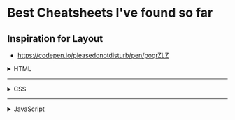 # Best Cheatsheets I've found so far

## Inspiration for Layout
- https://codepen.io/pleasedonotdisturb/pen/poqrZLZ

<details><summary> HTML </summary>
  
|  Preview ⠀⠀⠀⠀⠀⠀⠀⠀⠀⠀⠀⠀⠀⠀  |      Notes   ⠀⠀⠀⠀⠀⠀⠀⠀⠀⠀⠀⠀⠀⠀ |  Download |
|----------|:-------------:|:------:|
| col 1 is |  left-aligned | [⬇️](https://example.com) |
  
</details>

***

<details><summary> CSS </summary>
  
## Overview
  
|  Preview ⠀⠀⠀⠀⠀  |      Notes   ⠀⠀⠀⠀⠀⠀⠀⠀⠀⠀⠀⠀⠀⠀ |  Download |
|----------|:-------------:|:-----:|
|  <a href="https://github.com/Closer2U/sides/blob/2bedda3bdf8b5483a0d861e9e31ea8e603b87b6b/assets/cheatheets/CSS3-Cheat-Sheet.pdf"><img src="https://ghcdn.rawgit.org/Closer2U/sides/b74595b239532449bb62e3c2b45992875fefd56b/assets/cheatheets/css3.png" loading="lazy" height="75" width="50" > </a>|  complete list of all available tags | [⬇️](https://github.com/Closer2U/sides/raw/main/assets/cheatheets/CSS/CSS3-Cheat-Sheet.pdf) |
|  <a href=" https://github.com/Closer2U/sides/blob/0e5161cac515674582f6e222249e0d76ed4c92dd/assets/cheatheets/CSS/CSS-CHEAT-SHEET-p1-2019-update.png"><img src="https://ghcdn.rawgit.org/Closer2U/sides/0e5161cac515674582f6e222249e0d76ed4c92dd/assets/cheatheets/CSS/CSS-CHEAT-SHEET-p1-2019-update.png" loading="lazy" height="75" width="50" > </a>|  complete list of all available tags | [⬇️](https://github.com/Closer2U/sides/raw/main/assets/cheatheets/CSS/CSS-CHEAT-SHEET-p1-2019-update.png) |
 
  
## flexbox

|  Preview ⠀⠀⠀⠀⠀⠀⠀⠀⠀⠀⠀⠀⠀⠀  |      Notes   ⠀⠀⠀⠀⠀⠀⠀⠀⠀⠀⠀⠀⠀⠀ |  Download |
|----------|:-------------:|:-----:|
| </>|  left-aligned | [⬇️](https://example.com) |


## grid

|  Preview ⠀⠀⠀⠀⠀⠀⠀⠀⠀⠀⠀⠀⠀⠀  |      Notes   ⠀⠀⠀⠀⠀⠀⠀⠀⠀⠀⠀⠀⠀⠀ |  Download |
|----------|:-------------:|:-----:|
| col 1 is |  left-aligned | [⬇️](https://example.com) |
  
</details>

***

<details><summary> JavaScript </summary>
  
|  Preview ⠀⠀⠀⠀⠀⠀⠀⠀⠀⠀⠀⠀⠀⠀  |      Notes   ⠀⠀⠀⠀⠀⠀⠀⠀⠀⠀⠀⠀⠀⠀ |  Download |
|----------|:-------------:|:------:|
| col 1 is |  left-aligned | [⬇️](https://example.com) |
  
</details>
